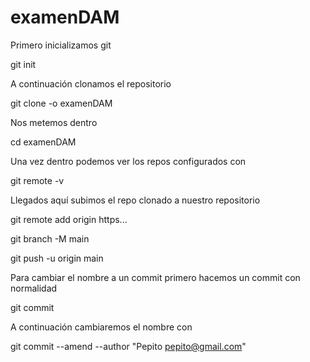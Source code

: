 # examenDAM

Primero inicializamos git

git init

A continuación clonamos el repositorio

git clone -o examenDAM

Nos metemos dentro

cd examenDAM

Una vez dentro podemos ver los repos configurados con

git remote -v

Llegados aquí subimos el repo clonado a nuestro repositorio

git remote add origin https...

git branch -M main

git push -u origin main

Para cambiar el nombre a un commit primero hacemos un commit con normalidad

git commit

A continuación cambiaremos el nombre con 

git commit --amend --author "Pepito <pepito@gmail.com>"

